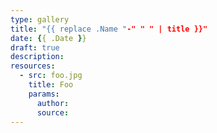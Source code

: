 ```yaml
---
type: gallery
title: "{{ replace .Name "-" " " | title }}"
date: {{ .Date }}
draft: true
description: 
resources:
  - src: foo.jpg
    title: Foo
    params:
      author:
      source:
---
```

